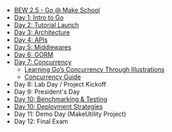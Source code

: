 - [BEW 2.5 - Go @ Make School](README.md)
- [Day 1: Intro to Go](Lessons/Lesson01.md)
- [Day 2: Tutorial Launch](Lessons/Lesson02.md)
- [Day 3: Architecture](Lessons/Lesson03.md)
- [Day 4: APIs](Lessons/Lesson04.md)
- [Day 5: Middlewares](Lessons/Lesson05.md)
- [Day 6: GORM](Lessons/Lesson06.md)
- [Day 7: Concurrency](Lessons/Lesson07.md)
  - [Learning Go’s Concurrency Through Illustrations](Lessons/Additional/GoConcurrencyVisualized.md)
  - [Concurrency Guide](Lessons/Additional/ConcurrencyGuide.md)
- Day 8: Lab Day / Project Kickoff
- Day 9: President's Day
- [Day 10: Benchmarking & Testing](Lessons/Lesson10.md)
- [Day 10: Deployment Strategies](Lessons/Lesson10.md)
- Day 11: Demo Day (MakeUtility Project)
- Day 12: Final Exam
